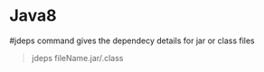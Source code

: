 # Java8
#jdeps command gives the dependecy details for jar or class files
>jdeps fileName.jar/.class




